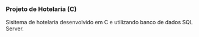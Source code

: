 ### Projeto de Hotelaria (C)

Sisitema de hotelaria desenvolvido em C e utilizando banco de dados SQL Server.
